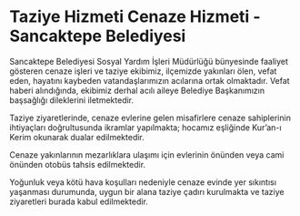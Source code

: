 # Taziye Hizmeti Cenaze Hizmeti - Sancaktepe Belediyesi

Sancaktepe Belediyesi Sosyal Yardım İşleri Müdürlüğü bünyesinde faaliyet gösteren cenaze işleri ve taziye ekibimiz, ilçemizde yakınları ölen, vefat eden, hayatını kaybeden vatandaşlarımızın acılarına ortak olmaktadır. Vefat haberi alındığında, ekibimiz derhal acılı aileye Belediye Başkanımızın başsağlığı dileklerini iletmektedir.

Taziye ziyaretlerinde, cenaze evlerine gelen misafirlere cenaze sahiplerinin ihtiyaçları doğrultusunda ikramlar yapılmakta; hocamız eşliğinde Kur’an-ı Kerim okunarak dualar edilmektedir.

Cenaze yakınlarının mezarlıklara ulaşımı için evlerinin önünden veya cami önünden otobüs tahsis edilmektedir.

Yoğunluk veya kötü hava koşulları nedeniyle cenaze evinde yer sıkıntısı yaşanması durumunda, uygun bir alana taziye çadırı kurulmakta ve taziye ziyaretleri burada kabul edilmektedir.
